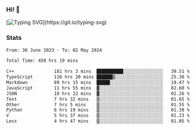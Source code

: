 ### Hi!  👋

[![Typing SVG](https://readme-typing-svg.herokuapp.com?font=Fira+Code&pause=1000&width=435&lines=Hello!+I'm+Texiwustion.)](https://git.io/typing-svg)

### Stats

<!--START_SECTION:waka-->

```txt
From: 30 June 2023 - To: 02 May 2024

Total Time: 458 hrs 19 mins

C++               181 hrs 3 mins  ██████████░░░░░░░░░░░░░░░   39.51 %
TypeScript        116 hrs 20 mins ██████▒░░░░░░░░░░░░░░░░░░   25.38 %
Markdown          89 hrs 15 mins  █████░░░░░░░░░░░░░░░░░░░░   19.47 %
JavaScript        11 hrs 55 mins  ▓░░░░░░░░░░░░░░░░░░░░░░░░   02.60 %
JSON              10 hrs 22 mins  ▓░░░░░░░░░░░░░░░░░░░░░░░░   02.26 %
Text              7 hrs 32 mins   ▒░░░░░░░░░░░░░░░░░░░░░░░░   01.65 %
Other             7 hrs 5 mins    ▒░░░░░░░░░░░░░░░░░░░░░░░░   01.55 %
Python            6 hrs 19 mins   ▒░░░░░░░░░░░░░░░░░░░░░░░░   01.38 %
V                 5 hrs 37 mins   ▒░░░░░░░░░░░░░░░░░░░░░░░░   01.23 %
Less              4 hrs 47 mins   ▒░░░░░░░░░░░░░░░░░░░░░░░░   01.05 %
```

<!--END_SECTION:waka-->
